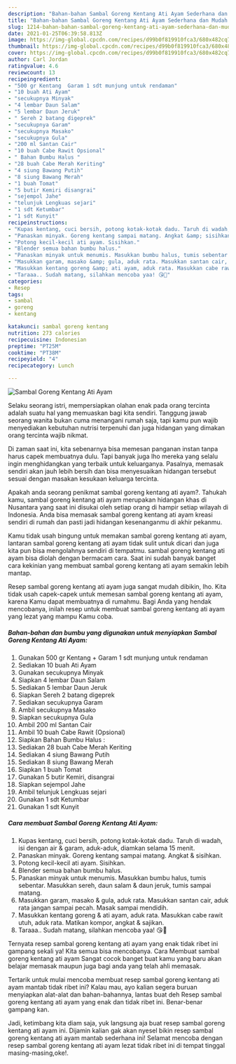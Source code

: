 ```yaml
---
description: "Bahan-bahan Sambal Goreng Kentang Ati Ayam Sederhana dan Mudah Dibuat"
title: "Bahan-bahan Sambal Goreng Kentang Ati Ayam Sederhana dan Mudah Dibuat"
slug: 1214-bahan-bahan-sambal-goreng-kentang-ati-ayam-sederhana-dan-mudah-dibuat
date: 2021-01-25T06:39:58.813Z
image: https://img-global.cpcdn.com/recipes/d99b0f819910fca3/680x482cq70/sambal-goreng-kentang-ati-ayam-foto-resep-utama.jpg
thumbnail: https://img-global.cpcdn.com/recipes/d99b0f819910fca3/680x482cq70/sambal-goreng-kentang-ati-ayam-foto-resep-utama.jpg
cover: https://img-global.cpcdn.com/recipes/d99b0f819910fca3/680x482cq70/sambal-goreng-kentang-ati-ayam-foto-resep-utama.jpg
author: Carl Jordan
ratingvalue: 4.6
reviewcount: 13
recipeingredient:
- "500 gr Kentang  Garam 1 sdt munjung untuk rendaman"
- "10 buah Ati Ayam"
- "secukupnya Minyak"
- "4 lembar Daun Salam"
- "5 lembar Daun Jeruk"
- " Sereh 2 batang digeprek"
- "secukupnya Garam"
- "secukupnya Masako"
- "secukupnya Gula"
- "200 ml Santan Cair"
- "10 buah Cabe Rawit Opsional"
- " Bahan Bumbu Halus "
- "28 buah Cabe Merah Keriting"
- "4 siung Bawang Putih"
- "8 siung Bawang Merah"
- "1 buah Tomat"
- "5 butir Kemiri disangrai"
- "sejempol Jahe"
- "telunjuk Lengkuas sejari"
- "1 sdt Ketumbar"
- "1 sdt Kunyit"
recipeinstructions:
- "Kupas kentang, cuci bersih, potong kotak-kotak dadu. Taruh di wadah, isi dengan air &amp; garam, aduk-aduk, diamkan selama 15 menit."
- "Panaskan minyak. Goreng kentang sampai matang. Angkat &amp; sisihkan."
- "Potong kecil-kecil ati ayam. Sisihkan."
- "Blender semua bahan bumbu halus."
- "Panaskan minyak untuk menumis. Masukkan bumbu halus, tumis sebentar. Masukkan sereh, daun salam &amp; daun jeruk, tumis sampai matang."
- "Masukkan garam, masako &amp; gula, aduk rata. Masukkan santan cair, aduk rata jangan sampai pecah. Masak sampai mendidih."
- "Masukkan kentang goreng &amp; ati ayam, aduk rata. Masukkan cabe rawit utuh, aduk rata. Matikan kompor, angkat &amp; sajikan."
- "Taraaa.. Sudah matang, silahkan mencoba yaa! 😘👏"
categories:
- Resep
tags:
- sambal
- goreng
- kentang

katakunci: sambal goreng kentang 
nutrition: 273 calories
recipecuisine: Indonesian
preptime: "PT25M"
cooktime: "PT38M"
recipeyield: "4"
recipecategory: Lunch

---
```



![Sambal Goreng Kentang Ati Ayam](https://img-global.cpcdn.com/recipes/d99b0f819910fca3/680x482cq70/sambal-goreng-kentang-ati-ayam-foto-resep-utama.jpg)

Selaku seorang istri, mempersiapkan olahan enak pada orang tercinta adalah suatu hal yang memuaskan bagi kita sendiri. Tanggung jawab seorang  wanita bukan cuma menangani rumah saja, tapi kamu pun wajib menyediakan kebutuhan nutrisi terpenuhi dan juga hidangan yang dimakan orang tercinta wajib nikmat.

Di zaman  saat ini, kita sebenarnya bisa memesan panganan instan tanpa harus capek membuatnya dulu. Tapi banyak juga lho mereka yang selalu ingin menghidangkan yang terbaik untuk keluarganya. Pasalnya, memasak sendiri akan jauh lebih bersih dan bisa menyesuaikan hidangan tersebut sesuai dengan masakan kesukaan keluarga tercinta. 



Apakah anda seorang penikmat sambal goreng kentang ati ayam?. Tahukah kamu, sambal goreng kentang ati ayam merupakan hidangan khas di Nusantara yang saat ini disukai oleh setiap orang di hampir setiap wilayah di Indonesia. Anda bisa memasak sambal goreng kentang ati ayam kreasi sendiri di rumah dan pasti jadi hidangan kesenanganmu di akhir pekanmu.

Kamu tidak usah bingung untuk memakan sambal goreng kentang ati ayam, lantaran sambal goreng kentang ati ayam tidak sulit untuk dicari dan juga kita pun bisa mengolahnya sendiri di tempatmu. sambal goreng kentang ati ayam bisa diolah dengan bermacam cara. Saat ini sudah banyak banget cara kekinian yang membuat sambal goreng kentang ati ayam semakin lebih mantap.

Resep sambal goreng kentang ati ayam juga sangat mudah dibikin, lho. Kita tidak usah capek-capek untuk memesan sambal goreng kentang ati ayam, karena Kamu dapat membuatnya di rumahmu. Bagi Anda yang hendak mencobanya, inilah resep untuk membuat sambal goreng kentang ati ayam yang lezat yang mampu Kamu coba.

<!--inarticleads1-->

##### Bahan-bahan dan bumbu yang digunakan untuk menyiapkan Sambal Goreng Kentang Ati Ayam:

1. Gunakan 500 gr Kentang + Garam 1 sdt munjung untuk rendaman
1. Sediakan 10 buah Ati Ayam
1. Gunakan secukupnya Minyak
1. Siapkan 4 lembar Daun Salam
1. Sediakan 5 lembar Daun Jeruk
1. Siapkan  Sereh 2 batang digeprek
1. Sediakan secukupnya Garam
1. Ambil secukupnya Masako
1. Siapkan secukupnya Gula
1. Ambil 200 ml Santan Cair
1. Ambil 10 buah Cabe Rawit (Opsional)
1. Siapkan  Bahan Bumbu Halus :
1. Sediakan 28 buah Cabe Merah Keriting
1. Sediakan 4 siung Bawang Putih
1. Sediakan 8 siung Bawang Merah
1. Siapkan 1 buah Tomat
1. Gunakan 5 butir Kemiri, disangrai
1. Siapkan sejempol Jahe
1. Ambil telunjuk Lengkuas sejari
1. Gunakan 1 sdt Ketumbar
1. Gunakan 1 sdt Kunyit




<!--inarticleads2-->

##### Cara membuat Sambal Goreng Kentang Ati Ayam:

1. Kupas kentang, cuci bersih, potong kotak-kotak dadu. Taruh di wadah, isi dengan air &amp; garam, aduk-aduk, diamkan selama 15 menit.
1. Panaskan minyak. Goreng kentang sampai matang. Angkat &amp; sisihkan.
1. Potong kecil-kecil ati ayam. Sisihkan.
1. Blender semua bahan bumbu halus.
1. Panaskan minyak untuk menumis. Masukkan bumbu halus, tumis sebentar. Masukkan sereh, daun salam &amp; daun jeruk, tumis sampai matang.
1. Masukkan garam, masako &amp; gula, aduk rata. Masukkan santan cair, aduk rata jangan sampai pecah. Masak sampai mendidih.
1. Masukkan kentang goreng &amp; ati ayam, aduk rata. Masukkan cabe rawit utuh, aduk rata. Matikan kompor, angkat &amp; sajikan.
1. Taraaa.. Sudah matang, silahkan mencoba yaa! 😘👏




Ternyata resep sambal goreng kentang ati ayam yang enak tidak ribet ini gampang sekali ya! Kita semua bisa mencobanya. Cara Membuat sambal goreng kentang ati ayam Sangat cocok banget buat kamu yang baru akan belajar memasak maupun juga bagi anda yang telah ahli memasak.

Tertarik untuk mulai mencoba membuat resep sambal goreng kentang ati ayam mantab tidak ribet ini? Kalau mau, ayo kalian segera buruan menyiapkan alat-alat dan bahan-bahannya, lantas buat deh Resep sambal goreng kentang ati ayam yang enak dan tidak ribet ini. Benar-benar gampang kan. 

Jadi, ketimbang kita diam saja, yuk langsung aja buat resep sambal goreng kentang ati ayam ini. Dijamin kalian gak akan nyesel bikin resep sambal goreng kentang ati ayam mantab sederhana ini! Selamat mencoba dengan resep sambal goreng kentang ati ayam lezat tidak ribet ini di tempat tinggal masing-masing,oke!.

